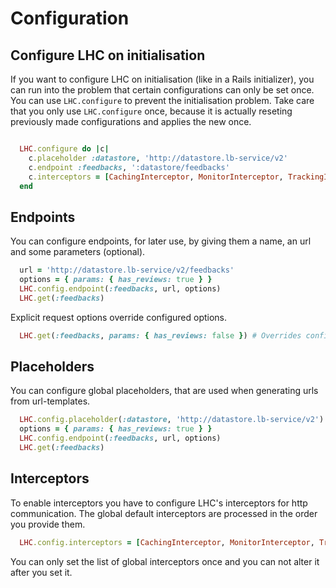 Configuration
===

## Configure LHC on initialisation

If you want to configure LHC on initialisation (like in a Rails initializer), you can run into the problem that certain configurations can only be set once.
You can use `LHC.configure` to prevent the initialisation problem.
Take care that you only use `LHC.configure` once, because it is actually reseting previously made configurations and applies the new once.

```ruby

  LHC.configure do |c|
    c.placeholder :datastore, 'http://datastore.lb-service/v2'
    c.endpoint :feedbacks, ':datastore/feedbacks'
    c.interceptors = [CachingInterceptor, MonitorInterceptor, TrackingIdInterceptor]
  end

```

## Endpoints

You can configure endpoints, for later use, by giving them a name, an url and some parameters (optional).

```ruby
  url = 'http://datastore.lb-service/v2/feedbacks'
  options = { params: { has_reviews: true } }
  LHC.config.endpoint(:feedbacks, url, options)
  LHC.get(:feedbacks)
```

Explicit request options override configured options.

```ruby
  LHC.get(:feedbacks, params: { has_reviews: false }) # Overrides configured params
```

## Placeholders

You can configure global placeholders, that are used when generating urls from url-templates.

```ruby
  LHC.config.placeholder(:datastore, 'http://datastore.lb-service/v2')
  options = { params: { has_reviews: true } }
  LHC.config.endpoint(:feedbacks, url, options)
  LHC.get(:feedbacks)
```

## Interceptors

To enable interceptors you have to configure LHC's interceptors for http communication.
The global default interceptors are processed in the order you provide them.

```ruby
  LHC.config.interceptors = [CachingInterceptor, MonitorInterceptor, TrackingIdInterceptor]
```

You can only set the list of global interceptors once and you can not alter it after you set it.
